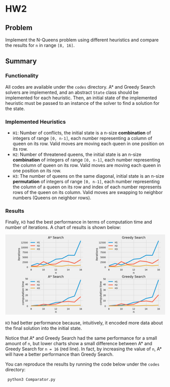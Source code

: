# HW2

## Problem
Implement the N-Queens problem using different heuristics and compare the results for `n` in range `[8, 16]`.

## Summary

### Functionality
All codes are available under the `codes` directory. A* and Greedy Search solvers are implemented, and an abstract `State` class should be implemented for each heuristic. Then, an initial state of the implemented heuristic must be passed to an instance of the solver to find a solution for the state.

### Implemented Heuristics
- `H1`: Number of conflicts, the initial state is a n-size **combination** of integers of range `[0, n-1]`, each number representing a column of queen on its row. Valid moves are moving each queen in one position on its row.
- `H2`: Number of threatened queens, the initial state is an n-size **combination** of integers of range `[0, n-1]`,  each number representing the column of queen on its row. Valid moves are moving each queen in one position on its row.
- `H3`: The number of queens on the same diagonal, initial state is an n-size **permutation** of integers of range `[0, n-1]`,  each number representing the column of a queen on its row and index of each number represents rows of the queen on its column. Valid moves are swapping to neighbor numbers (Queens on neighbor rows).

### Results
Finally, `H3` had the best performance in terms of computation time and number of iterations. A chart of results is shown below:

![Results](./images/Comparision%20Graph.png)

`H3` had better performance because, intuitively, it encoded more data about the final solution into the initial state.

Notice that A* and Greedy Search had the same performance for a small amount of `n`, but lower charts show a small difference between A* and Greedy Search for `n = 16` (red line). In fact, by increasing the value of `n`, A* will have a better performance than Greedy Search.

You can reproduce the results by running the code below under the `codes` directory:

```bash
 python3 Comparator.py
```

